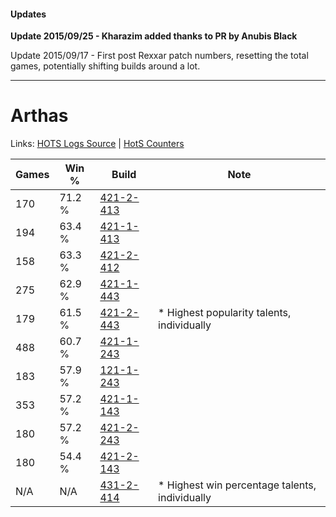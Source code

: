 #### Updates
**Update 2015/09/25 - Kharazim added thanks to PR by Anubis Black**

Update 2015/09/17 - First post Rexxar patch numbers, resetting the total games, potentially shifting builds around a lot.

***

# Arthas

Links: [HOTS Logs Source](https://www.hotslogs.com/Sitewide/HeroDetails?Hero=Arthas) | [HotS Counters](http://hotscounters.com/#/hero/Arthas)

Games  | Win %  | Build     | Note
-----  | -----  | -----     | ----
170    | 71.2 % | [421-2-413](http://www.heroesfire.com/hots/talent-calculator/arthas#sDqz) | 
194    | 63.4 % | [421-1-413](http://www.heroesfire.com/hots/talent-calculator/arthas#sDbL) | 
158    | 63.3 % | [421-2-412](http://www.heroesfire.com/hots/talent-calculator/arthas#sDqy) | 
275    | 62.9 % | [421-1-443](http://www.heroesfire.com/hots/talent-calculator/arthas#sDbp) | 
179    | 61.5 % | [421-2-443](http://www.heroesfire.com/hots/talent-calculator/arthas#sDrR) | * Highest popularity talents, individually
488    | 60.7 % | [421-1-243](http://www.heroesfire.com/hots/talent-calculator/arthas#sDYh) | 
183    | 57.9 % | [121-1-243](http://www.heroesfire.com/hots/talent-calculator/arthas#gn7h) | 
353    | 57.2 % | [421-1-143](http://www.heroesfire.com/hots/talent-calculator/arthas#sDX7) | 
180    | 57.2 % | [421-2-243](http://www.heroesfire.com/hots/talent-calculator/arthas#sDoJ) | 
180    | 54.4 % | [421-2-143](http://www.heroesfire.com/hots/talent-calculator/arthas#sDml) | 
N/A    | N/A    | [431-2-414](http://www.heroesfire.com/hots/talent-calculator/arthas#scFU) | * Highest win percentage talents, individually

